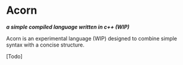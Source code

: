 # Acorn
***a simple compiled language written in c++ (WIP)***

Acorn is an experimental language (WIP) designed to combine simple syntax with a concise structure.

\[Todo]
